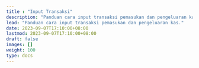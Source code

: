 ```yaml
---
title : "Input Transaksi"
description: "Panduan cara input transaksi pemasukan dan pengeluaran kas."
lead: "Panduan cara input transaksi pemasukan dan pengeluaran kas."
date: 2023-09-07T17:10:00+08:00
lastmod: 2023-09-07T17:10:00+08:00
draft: false
images: []
weight: 100
type: docs
---
```

